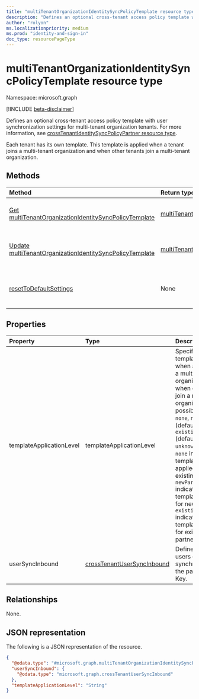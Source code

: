 ```yaml
---
title: "multiTenantOrganizationIdentitySyncPolicyTemplate resource type"
description: "Defines an optional cross-tenant access policy template with user synchronization settings for a multi-tenant organization."
author: "rolyon"
ms.localizationpriority: medium
ms.prod: "identity-and-sign-in"
doc_type: resourcePageType
---
```


# multiTenantOrganizationIdentitySyncPolicyTemplate resource type

Namespace: microsoft.graph

[!INCLUDE [beta-disclaimer](../../includes/beta-disclaimer.md)]

Defines an optional cross-tenant access policy template with user synchronization settings for multi-tenant organization tenants. For more information, see [crossTenantIdentitySyncPolicyPartner resource type](crosstenantidentitysyncpolicypartner.md).

Each tenant has its own template. This template is applied when a tenant joins a multi-tenant organization and when other tenants join a multi-tenant organization.

## Methods
|Method|Return type|Description|
|:---|:---|:---|
|[Get multiTenantOrganizationIdentitySyncPolicyTemplate](../api/multitenantorganizationidentitysyncpolicytemplate-get.md)|[multiTenantOrganizationIdentitySyncPolicyTemplate](../resources/multitenantorganizationidentitysyncpolicytemplate.md)|Get the user synchronization settings of the template.|
|[Update multiTenantOrganizationIdentitySyncPolicyTemplate](../api/multitenantorganizationidentitysyncpolicytemplate-update.md)|[multiTenantOrganizationIdentitySyncPolicyTemplate](../resources/multitenantorganizationidentitysyncpolicytemplate.md)|Update the user synchronization settings of the template.|
|[resetToDefaultSettings](../api/multitenantorganizationidentitysyncpolicytemplate-resettodefaultsettings.md)|None|Reset the user synchronization settings of the template to the default values.|

## Properties
|Property|Type|Description|
|:---|:---|:---|
|templateApplicationLevel|templateApplicationLevel|Specifies how the template is applied when a tenant joins a multi-tenant organization and when other tenants join a multi-tenant organization. The possible values are: `none`, `newPartners` (default), `existingPartners` (default), `unknownFutureValue`. `none` indicates the template is not applied for new or existing partners. `newPartners` indicates the template is applied for new partners. `existingPartners` indicates the template is applied for existing partners.|
|userSyncInbound|[crossTenantUserSyncInbound](../resources/crosstenantusersyncinbound.md)|Defines whether users can be synchronized from the partner tenant. Key.|

## Relationships
None.

## JSON representation
The following is a JSON representation of the resource.
<!-- {
  "blockType": "resource",
  "keyProperty": "id",
  "@odata.type": "microsoft.graph.multiTenantOrganizationIdentitySyncPolicyTemplate",
  "openType": false
}
-->
``` json
{
  "@odata.type": "#microsoft.graph.multiTenantOrganizationIdentitySyncPolicyTemplate",
  "userSyncInbound": {
    "@odata.type": "microsoft.graph.crossTenantUserSyncInbound"
  },
  "templateApplicationLevel": "String"
}
```

